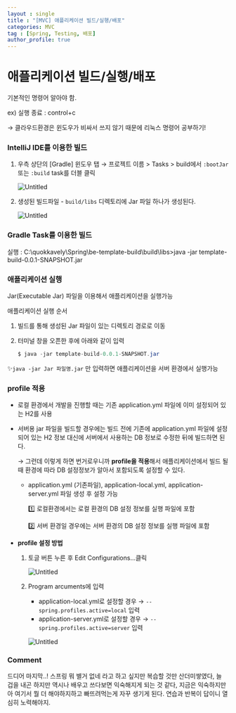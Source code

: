 ```yaml
---
layout : single
title : "[MVC] 애플리케이션 빌드/실행/배포"
categories: MVC
tag : [Spring, Testing, 배포]
author_profile: true
---
```


# 애플리케이션 빌드/실행/배포

기본적인 명령어 알아야 함. 

ex) 실행 종료 : control+c

→ 클라우드환경은 윈도우가 비싸서 쓰지 않기 때문에 리눅스 명령어 공부하기!

### IntelliJ IDE를 이용한 빌드

1. 우측 상단의 [Gradle] 윈도우 탭 → 프로젝트 이름 > Tasks > build에서 `:bootJar` 또는 `:build` task를 더블 클릭
    
    ![Untitled](240702%20cfa3508f0ea4411b9a6099c675cedc59/Untitled.png)
    
2. 생성된 빌드파일 -  `build/libs` 디렉토리에 Jar 파일 하나가 생성된다.
    
    ![Untitled](240702%20cfa3508f0ea4411b9a6099c675cedc59/Untitled%201.png)
    

### Gradle Task를 이용한 빌드

실행 : C:\quokkavely\Spring\be-template-build\build\libs>java -jar template-build-0.0.1-SNAPSHOT.jar

### 애플리케이션 실행

Jar(Executable Jar) 파일을 이용해서 애플리케이션을 실행가능

애플리케이션 실행 순서

1. 빌드를 통해 생성된 Jar 파일이 있는 디렉토리 경로로 이동
2. 터미널 창을 오픈한 후에 아래와 같이 입력
    
    ```java
    $ java -jar template-build-0.0.1-SNAPSHOT.jar
    ```
    

✨`java -jar Jar 파일명.jar` 만 입력하면 애플리케이션을 서버 환경에서 실행가능

### profile 적용

- 로컬 환경에서 개발을 진행할 때는 기존 application.yml 파일에 이미 설정되어 있는 H2를 사용
- 서버용 jar 파일을 빌드할 경우에는 빌드 전에 기존에 application.yml 파일에 설정되어 있는 H2 정보 대신에 서버에서 사용하는 DB 정보로 수정한 뒤에 빌드하면 된다.
    
    →  그런데 이렇게 하면 번거로우니까 **profile을 적용**해서 애플리케이션에서 빌드 될 때 환경에 따라 DB 설정정보가 알아서 포함되도록 설정할 수 있다.
    
    - application.yml (기존파일), application-local.yml, application-server.yml 파일 생성 후 설정 가능
        
        1️⃣ 로컬환경에서는 로컬 환경의 DB 설정 정보를 실행 파일에 포함
        
        2️⃣ 서버 환경일 경우에는 서버 환경의 DB 설정 정보를 실행 파일에 포함
        
- **profile 설정 방법**
    1. 토글 버튼 누른 후 Edit Configurations…클릭
        
        ![Untitled](240702%20cfa3508f0ea4411b9a6099c675cedc59/Untitled%202.png)
        
    2. Program arcuments에 입력 
        - application-local.yml로 설정할 경우 → `--spring.profiles.active=local` 입력
        - application-server.yml로 설정할 경우 → `--spring.profiles.active=server` 입력
        
        ![Untitled](240702%20cfa3508f0ea4411b9a6099c675cedc59/Untitled%203.png)
        

### Comment

드디어 마지막..! 스프링 뭐 별거 없네 라고 하고 싶지만
복습할 것만 산더미쌓였다, 늘 겁을 내곤 하지만 역시나 배우고 쓰다보면
익숙해지게 되는 것 같다, 지금은 익숙하지만 아 여기서 뭘 더 해야하지하고 
빠뜨려먹는게 자꾸 생기게 된다. 연습과 반복이 답이니
열심히 노력해야지.